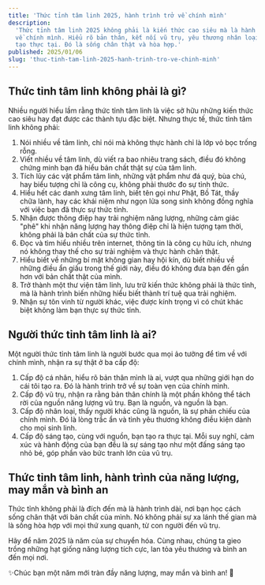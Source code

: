 ```yaml
---
title: 'Thức tỉnh tâm linh 2025, hành trình trở về chính mình'
description:
  'Thức tỉnh tâm linh 2025 không phải là kiến thức cao siêu mà là hành trình trở
  về chính mình. Hiểu rõ bản thân, kết nối vũ trụ, yêu thương nhân loại, và sáng
  tạo thực tại. Đó là sống chân thật và hòa hợp.'
published: 2025/01/06
slug: 'thuc-tinh-tam-linh-2025-hanh-trinh-tro-ve-chinh-minh'
---
```


## Thức tỉnh tâm linh không phải là gì?

Nhiều người hiểu lầm rằng thức tỉnh tâm linh là việc sở hữu những kiến thức cao
siêu hay đạt được các thành tựu đặc biệt. Nhưng thực tế, thức tỉnh tâm linh
không phải:

1. Nói nhiều về tâm linh, chỉ nói mà không thực hành chỉ là lớp vỏ bọc trống
   rỗng.
2. Viết nhiều về tâm linh, dù viết ra bao nhiêu trang sách, điều đó không chứng
   minh bạn đã hiểu bản chất thật sự của tâm linh.
3. Tích lũy các vật phẩm tâm linh, những vật phẩm như đá quý, bùa chú, hay biểu
   tượng chỉ là công cụ, không phải thước đo sự tỉnh thức.
4. Hiểu hết các danh xưng tâm linh, biết tên gọi như Phật, Bồ Tát, thầy chữa
   lành, hay các khái niệm như ngọn lửa song sinh không đồng nghĩa với việc bạn
   đã thực sự thức tỉnh.
5. Nhận được thông điệp hay trải nghiệm năng lượng, những cảm giác "phê" khi
   nhận năng lượng hay thông điệp chỉ là hiện tượng tạm thời, không phải là bản
   chất của sự thức tỉnh.
6. Đọc và tìm hiểu nhiều trên internet, thông tin là công cụ hữu ích, nhưng nó
   không thay thế cho sự trải nghiệm và thực hành chân thật.
7. Hiểu biết về những bí mật không gian hay hội kín, dù biết nhiều về những điều
   ẩn giấu trong thế giới này, điều đó không đưa bạn đến gần hơn với bản chất
   thật của mình.
8. Trở thành một thư viện tâm linh, lưu trữ kiến thức không phải là thức tỉnh,
   mà là hành trình biến những hiểu biết thành trí tuệ qua trải nghiệm.
9. Nhận sự tôn vinh từ người khác, việc được kính trọng vì có chút khác biệt
   không làm bạn thực sự thức tỉnh.

## Người thức tỉnh tâm linh là ai?

Một người thức tỉnh tâm linh là người bước qua mọi ảo tưởng để tìm về với chính
mình, nhận ra sự thật ở ba cấp độ:

1. Cấp độ cá nhân, hiểu rõ bản thân mình là ai, vượt qua những giới hạn do cái
   tôi tạo ra. Đó là hành trình trở về sự toàn vẹn của chính mình.
2. Cấp độ vũ trụ, nhận ra rằng bản thân chính là một phần không thể tách rời của
   nguồn năng lượng vũ trụ. Bạn là nguồn, và nguồn là bạn.
3. Cấp độ nhân loại, thấy người khác cũng là nguồn, là sự phản chiếu của chính
   mình. Đó là lòng trắc ẩn và tình yêu thương không điều kiện dành cho mọi sinh
   linh.
4. Cấp độ sáng tạo, cùng với nguồn, bạn tạo ra thực tại. Mỗi suy nghĩ, cảm xúc
   và hành động của bạn đều là sự sáng tạo như một đấng sáng tạo nhỏ bé, góp
   phần vào bức tranh lớn của vũ trụ.

## Thức tỉnh tâm linh, hành trình của năng lượng, may mắn và bình an

Thức tỉnh không phải là đích đến mà là hành trình dài, nơi bạn học cách sống
chân thật với bản chất của mình. Nó không phải sự xa lánh thế gian mà là sống
hòa hợp với mọi thứ xung quanh, từ con người đến vũ trụ.

Hãy để năm 2025 là năm của sự chuyển hóa. Cùng nhau, chúng ta gieo trồng những
hạt giống năng lượng tích cực, lan tỏa yêu thương và bình an đến mọi nơi.

✨Chúc bạn một năm mới tràn đầy năng lượng, may mắn và bình an! 🌟
